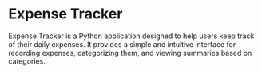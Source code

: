 # Expense Tracker
Expense Tracker is a Python application designed to help users keep track of their daily expenses. It provides a simple and intuitive interface for recording expenses, categorizing them, and viewing summaries based on categories.


